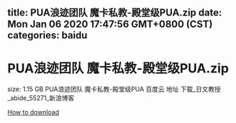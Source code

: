 
title: PUA浪迹团队 魔卡私教-殿堂级PUA.zip
date: Mon Jan 06 2020 17:47:56 GMT+0800 (CST)    
categories: baidu
---

# PUA浪迹团队 魔卡私教-殿堂级PUA.zip
size: 1.15 GB
 PUA浪迹团队 魔卡私教-殿堂级PUA 百度云 地址 下载_日文教授_abide_55271_新浪博客
 

[How to download](https://bpcam.bemobtrk.com/go/2ceec3aa-1ca2-46d6-b9ff-aaa5c184517c?jno=234)